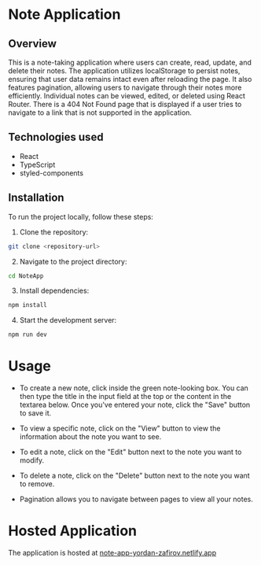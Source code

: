 # Note Application

## Overview
This is a note-taking application where users can create, read, update, and delete their notes. The application utilizes localStorage to persist notes, ensuring that user data remains intact even after reloading the page. It also features pagination, allowing users to navigate through their notes more efficiently. Individual notes can be viewed, edited, or deleted using React Router. There is a 404 Not Found page that is displayed if a user tries to navigate to a link that is not supported in the application.

## Technologies used
- React
- TypeScript
- styled-components

## Installation
To run the project locally, follow these steps:

1. Clone the repository: 
```bash
git clone <repository-url>
```

2. Navigate to the project directory:
```bash
cd NoteApp
```

3. Install dependencies:
```bash
npm install
```

4. Start the development server:
```bash
npm run dev
```

# Usage
- To create a new note, click inside the green note-looking box. You can then type the title in the input field at the top or the content in the textarea below. Once you've entered your note, click the "Save" button to save it.

- To view a specific note, click on the "View" button to view the information about the note you want to see.

- To edit a note, click on the "Edit" button next to the note you want to modify.

- To delete a note, click on the "Delete" button next to the note you want to remove.

- Pagination allows you to navigate between pages to view all your notes.

# Hosted Application
The application is hosted at [note-app-yordan-zafirov.netlify.app](https://note-app-yordan-zafirov.netlify.app/)